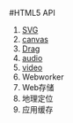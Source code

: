 #HTML5 API
1. [SVG](https://github.com/WaltTing/Trace/tree/master/HTML5/html5_demo)  
1. [canvas](https://github.com/WaltTing/Trace/tree/master/HTML5/html5_demo)  
1. [Drag](https://github.com/WaltTing/Trace/tree/master/HTML5/html5_demo)   
1. [audio](https://github.com/WaltTing/Trace/tree/master/HTML5/html5_demo)  
1. [video](https://github.com/WaltTing/Trace/tree/master/HTML5/html5_demo)     
1. Webworker   
1. Web存储       
1. 地理定位   
1. 应用缓存   
   
